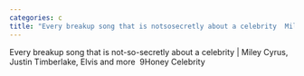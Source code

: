 ```yaml
---
categories: c
title: "Every breakup song that is notsosecretly about a celebrity  Miley Cyrus Justin Timberlake Elvis and more  9Honey Celebrity"
---
```

Every breakup song that is not-so-secretly about a celebrity | Miley Cyrus, Justin Timberlake, Elvis and more&nbsp;&nbsp;9Honey Celebrity